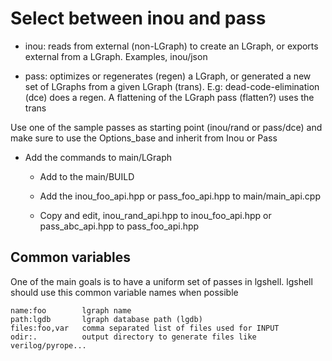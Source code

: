 # Select between inou and pass

  * inou: reads from external (non-LGraph) to create an LGraph, or exports external from a LGraph.
Examples, inou/json

  * pass: optimizes or regenerates (regen) a LGraph, or generated a new set of LGraphs from a given LGraph (trans).
E.g: dead-code-elimination (dce) does a regen. A flattening of the LGraph pass (flatten?) uses the trans

Use one of the sample passes as starting point (inou/rand or pass/dce) and
 make sure to use the Options_base and inherit from Inou or Pass

* Add the commands to main/LGraph

  * Add to the main/BUILD

  * Add the inou_foo_api.hpp or pass_foo_api.hpp to main/main_api.cpp

  * Copy and edit, inou_rand_api.hpp to inou_foo_api.hpp or pass_abc_api.hpp to pass_foo_api.hpp

## Common variables

 One of the main goals is to have a uniform set of passes in lgshell. lgshell should use this common
variable names when possible

    name:foo        lgraph name
    path:lgdb       lgraph database path (lgdb)
    files:foo,var   comma separated list of files used for INPUT
    odir:.          output directory to generate files like verilog/pyrope...
